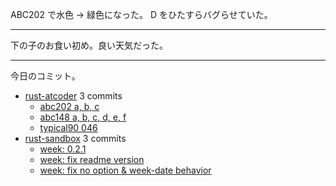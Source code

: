 ABC202 で水色 → 緑色になった。 D をひたすらバグらせていた。

---

下の子のお食い初め。良い天気だった。

---

今日のコミット。

- [rust-atcoder](https://github.com/bouzuya/rust-atcoder) 3 commits
  - [abc202 a, b, c](https://github.com/bouzuya/rust-atcoder/commit/7251f01a971d012b385ca005698102d5a4950be5)
  - [abc148 a, b, c, d, e, f](https://github.com/bouzuya/rust-atcoder/commit/0535e07f134f2b17efbc4484cf1b23bb58ea32e8)
  - [typical90 046](https://github.com/bouzuya/rust-atcoder/commit/1d37da3b4842c2114dd12dc32b7b803ec00524b4)
- [rust-sandbox](https://github.com/bouzuya/rust-sandbox) 3 commits
  - [week: 0.2.1](https://github.com/bouzuya/rust-sandbox/commit/4aaa0b1612590e20c78880ea7cc69eadda327d44)
  - [week: fix readme version](https://github.com/bouzuya/rust-sandbox/commit/e29b7232f64a110999f9a4cf343499582113a195)
  - [week: fix no option & week-date behavior](https://github.com/bouzuya/rust-sandbox/commit/390f0df42e78701ae7269d7b943da98a66fa3a86)
